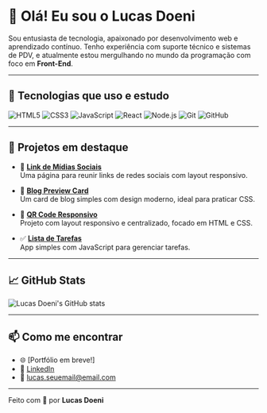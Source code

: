 # 👋 Olá! Eu sou o Lucas Doeni

Sou entusiasta de tecnologia, apaixonado por desenvolvimento web e aprendizado contínuo. Tenho experiência com suporte técnico e sistemas de PDV, e atualmente estou mergulhando no mundo da programação com foco em **Front-End**.

---

## 🚀 Tecnologias que uso e estudo

![HTML5](https://img.shields.io/badge/HTML5-E34F26?style=for-the-badge&logo=html5&logoColor=fff)
![CSS3](https://img.shields.io/badge/CSS3-1572B6?style=for-the-badge&logo=css3&logoColor=fff)
![JavaScript](https://img.shields.io/badge/JavaScript-F7DF1E?style=for-the-badge&logo=javascript&logoColor=000)
![React](https://img.shields.io/badge/React-20232A?style=for-the-badge&logo=react&logoColor=61DAFB)
![Node.js](https://img.shields.io/badge/Node.js-339933?style=for-the-badge&logo=nodedotjs&logoColor=fff)
![Git](https://img.shields.io/badge/Git-F05032?style=for-the-badge&logo=git&logoColor=fff)
![GitHub](https://img.shields.io/badge/GitHub-181717?style=for-the-badge&logo=github&logoColor=fff)

---

## 📌 Projetos em destaque

- 🔗 [**Link de Mídias Sociais**](https://github.com/lucasdoeni/Link-Midias-Sociais)  
  Uma página para reunir links de redes sociais com layout responsivo.

- 📰 [**Blog Preview Card**](https://github.com/lucasdoeni/Blog-Preview-Card-Main)  
  Um card de blog simples com design moderno, ideal para praticar CSS.

- 📱 [**QR Code Responsivo**](https://github.com/lucasdoeni/QR-Code-Responsivo)  
  Projeto com layout responsivo e centralizado, focado em HTML e CSS.

- ✅ [**Lista de Tarefas**](https://github.com/lucasdoeni/Lista-de-Tarefas)  
  App simples com JavaScript para gerenciar tarefas.

---

## 📈 GitHub Stats

![Lucas Doeni's GitHub stats](https://github-readme-stats.vercel.app/api?username=lucasdoeni&show_icons=true&theme=radical)

---

## 📫 Como me encontrar

- 🌐 [Portfólio em breve!]
- 💼 [LinkedIn](https://www.linkedin.com/in/seu-usuario-aqui)
- 📧 lucas.seuemail@email.com

---

Feito com 💙 por **Lucas Doeni**
